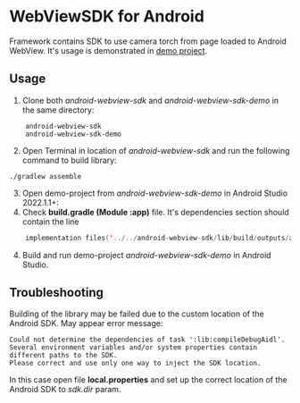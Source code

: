 # WebViewSDK for Android

Framework contains SDK to use camera torch from page loaded to Android WebView. It's usage is demonstrated in [demo project](https://github.com/Transported-Labs/android-webview-sdk-demo).

## Usage
1. Clone both _android-webview-sdk_ and _android-webview-sdk-demo_ in the same directory:
```
    android-webview-sdk
    android-webview-sdk-demo
```
2. Open Terminal in location of _android-webview-sdk_ and run the following command to build library:
```
./gradlew assemble
```
3. Open demo-project from _android-webview-sdk-demo_ in Android Studio 2022.1.1+:
4. Check **build.gradle (Module :app)** file. It's dependencies section should contain the line
```kotlin
    implementation files('../../android-webview-sdk/lib/build/outputs/aar/lib-debug.aar')
```
4. Build and run demo-project _android-webview-sdk-demo_ in Android Studio.

## Troubleshooting
Building of the library may be failed due to the custom location of the Android SDK. May appear error message:
```
Could not determine the dependencies of task ':lib:compileDebugAidl'.
Several environment variables and/or system properties contain different paths to the SDK.
Please correct and use only one way to inject the SDK location.
```
In this case open file **local.properties** and set up the correct location of the Android SDK to _sdk.dir_ param.
